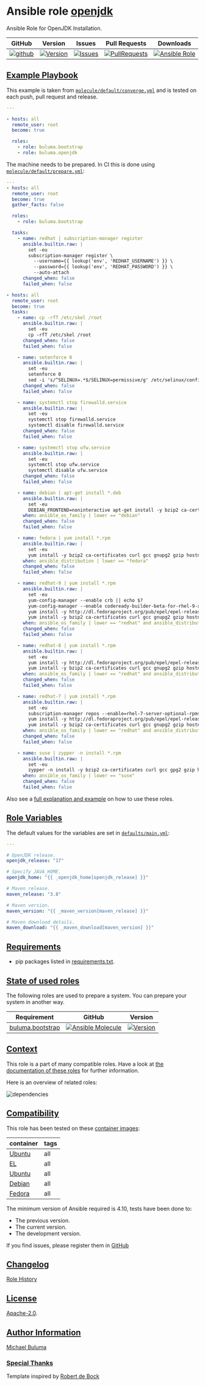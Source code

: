 # Ansible role [openjdk](https://galaxy.ansible.com/ui/standalone/roles/buluma/openjdk/documentation)

Ansible Role for OpenJDK Installation.

|GitHub|Version|Issues|Pull Requests|Downloads|
|------|-------|------|-------------|---------|
|[![github](https://github.com/buluma/ansible-role-openjdk/actions/workflows/molecule.yml/badge.svg)](https://github.com/buluma/ansible-role-openjdk/actions/workflows/molecule.yml)|[![Version](https://img.shields.io/github/release/buluma/ansible-role-openjdk.svg)](https://github.com/buluma/ansible-role-openjdk/releases/)|[![Issues](https://img.shields.io/github/issues/buluma/ansible-role-openjdk.svg)](https://github.com/buluma/ansible-role-openjdk/issues/)|[![PullRequests](https://img.shields.io/github/issues-pr-closed-raw/buluma/ansible-role-openjdk.svg)](https://github.com/buluma/ansible-role-openjdk/pulls/)|[![Ansible Role](https://img.shields.io/ansible/role/d/buluma/openjdk)](https://galaxy.ansible.com/ui/standalone/roles/buluma/openjdk/documentation)|

## [Example Playbook](#example-playbook)

This example is taken from [`molecule/default/converge.yml`](https://github.com/buluma/ansible-role-openjdk/blob/master/molecule/default/converge.yml) and is tested on each push, pull request and release.

```yaml
---

- hosts: all
  remote_user: root
  become: true

  roles:
    - role: buluma.bootstrap
    - role: buluma.openjdk
```

The machine needs to be prepared. In CI this is done using [`molecule/default/prepare.yml`](https://github.com/buluma/ansible-role-openjdk/blob/master/molecule/default/prepare.yml):

```yaml
---
- hosts: all
  remote_user: root
  become: true
  gather_facts: false

  roles:
    - role: buluma.bootstrap

  tasks:
    - name: redhat | subscription-manager register
      ansible.builtin.raw: |
        set -eu
        subscription-manager register \
          --username={{ lookup('env', 'REDHAT_USERNAME') }} \
          --password={{ lookup('env', 'REDHAT_PASSWORD') }} \
          --auto-attach
      changed_when: false
      failed_when: false

- hosts: all
  remote_user: root
  become: true
  tasks:
    - name: cp -rfT /etc/skel /root
      ansible.builtin.raw: |
        set -eu
        cp -rfT /etc/skel /root
      changed_when: false
      failed_when: false

    - name: setenforce 0
      ansible.builtin.raw: |
        set -eu
        setenforce 0
        sed -i 's/^SELINUX=.*$/SELINUX=permissive/g' /etc/selinux/config
      changed_when: false
      failed_when: false

    - name: systemctl stop firewalld.service
      ansible.builtin.raw: |
        set -eu
        systemctl stop firewalld.service
        systemctl disable firewalld.service
      changed_when: false
      failed_when: false

    - name: systemctl stop ufw.service
      ansible.builtin.raw: |
        set -eu
        systemctl stop ufw.service
        systemctl disable ufw.service
      changed_when: false
      failed_when: false

    - name: debian | apt-get install *.deb
      ansible.builtin.raw: |
        set -eu
        DEBIAN_FRONTEND=noninteractive apt-get install -y bzip2 ca-certificates curl gcc gnupg gzip hostname iproute2 passwd procps python3 python3-apt python3-jmespath python3-lxml python3-pip python3-setuptools python3-venv python3-virtualenv python3-wheel rsync sudo tar unzip util-linux xz-utils zip
      when: ansible_os_family | lower == "debian"
      changed_when: false
      failed_when: false

    - name: fedora | yum install *.rpm
      ansible.builtin.raw: |
        set -eu
        yum install -y bzip2 ca-certificates curl gcc gnupg2 gzip hostname iproute procps-ng python3 python3-dnf-plugin-versionlock python3-jmespath python3-libselinux python3-lxml python3-pip python3-setuptools python3-virtualenv python3-wheel rsync shadow-utils sudo tar unzip util-linux xz yum-utils zip
      when: ansible_distribution | lower == "fedora"
      changed_when: false
      failed_when: false

    - name: redhat-9 | yum install *.rpm
      ansible.builtin.raw: |
        set -eu
        yum-config-manager --enable crb || echo $?
        yum-config-manager --enable codeready-builder-beta-for-rhel-9-x86_64-rpms || echo $?
        yum install -y http://dl.fedoraproject.org/pub/epel/epel-release-latest-9.noarch.rpm
        yum install -y bzip2 ca-certificates curl gcc gnupg2 gzip hostname iproute procps-ng python3 python3-dnf-plugin-versionlock python3-jmespath python3-libselinux python3-lxml python3-pip python3-setuptools python3-virtualenv python3-wheel rsync shadow-utils sudo tar unzip util-linux xz yum-utils zip
      when: ansible_os_family | lower == "redhat" and ansible_distribution_major_version | lower == "9"
      changed_when: false
      failed_when: false

    - name: redhat-8 | yum install *.rpm
      ansible.builtin.raw: |
        set -eu
        yum install -y http://dl.fedoraproject.org/pub/epel/epel-release-latest-8.noarch.rpm
        yum install -y bzip2 ca-certificates curl gcc gnupg2 gzip hostname iproute procps-ng python3 python3-dnf-plugin-versionlock python3-jmespath python3-libselinux python3-lxml python3-pip python3-setuptools python3-virtualenv python3-wheel rsync shadow-utils sudo tar unzip util-linux xz yum-utils zip
      when: ansible_os_family | lower == "redhat" and ansible_distribution_major_version | lower == "8"
      changed_when: false
      failed_when: false

    - name: redhat-7 | yum install *.rpm
      ansible.builtin.raw: |
        set -eu
        subscription-manager repos --enable=rhel-7-server-optional-rpms || echo $?
        yum install -y http://dl.fedoraproject.org/pub/epel/epel-release-latest-7.noarch.rpm
        yum install -y bzip2 ca-certificates curl gcc gnupg2 gzip hostname iproute procps-ng python3 python3-jmespath python3-libselinux python3-lxml python3-pip python3-setuptools python3-virtualenv python3-wheel rsync shadow-utils sudo tar unzip util-linux xz yum-plugin-versionlock yum-utils zip
      when: ansible_os_family | lower == "redhat" and ansible_distribution_major_version | lower == "7"
      changed_when: false
      failed_when: false

    - name: suse | zypper -n install *.rpm
      ansible.builtin.raw: |
        set -eu
        zypper -n install -y bzip2 ca-certificates curl gcc gpg2 gzip hostname iproute2 procps python3 python3-jmespath python3-lxml python3-pip python3-setuptools python3-virtualenv python3-wheel rsync shadow sudo tar unzip util-linux xz zip
      when: ansible_os_family | lower == "suse"
      changed_when: false
      failed_when: false
```

Also see a [full explanation and example](https://buluma.github.io/how-to-use-these-roles.html) on how to use these roles.

## [Role Variables](#role-variables)

The default values for the variables are set in [`defaults/main.yml`](https://github.com/buluma/ansible-role-openjdk/blob/master/defaults/main.yml):

```yaml
---

# OpenJDK release.
openjdk_release: "17"

# Specify JAVA_HOME.
openjdk_home: "{{ _openjdk_home[openjdk_release] }}"

# Maven release.
maven_release: "3.8"

# Maven version.
maven_version: "{{ _maven_version[maven_release] }}"

# Maven download details.
maven_download: "{{ _maven_download[maven_version] }}"
```

## [Requirements](#requirements)

- pip packages listed in [requirements.txt](https://github.com/buluma/ansible-role-openjdk/blob/master/requirements.txt).

## [State of used roles](#state-of-used-roles)

The following roles are used to prepare a system. You can prepare your system in another way.

| Requirement | GitHub | Version |
|-------------|--------|--------|
|[buluma.bootstrap](https://galaxy.ansible.com/buluma/bootstrap)|[![Ansible Molecule](https://github.com/buluma/ansible-role-bootstrap/actions/workflows/molecule.yml/badge.svg)](https://github.com/buluma/ansible-role-bootstrap/actions/workflows/molecule.yml)|[![Version](https://img.shields.io/github/release/buluma/ansible-role-bootstrap.svg)](https://github.com/shadowwalker/ansible-role-bootstrap)|

## [Context](#context)

This role is a part of many compatible roles. Have a look at [the documentation of these roles](https://buluma.github.io/) for further information.

Here is an overview of related roles:

![dependencies](https://raw.githubusercontent.com/buluma/ansible-role-openjdk/png/requirements.png "Dependencies")

## [Compatibility](#compatibility)

This role has been tested on these [container images](https://hub.docker.com/u/buluma):

|container|tags|
|---------|----|
|[Ubuntu](https://hub.docker.com/repository/docker/buluma/ubuntu/general)|all|
|[EL](https://hub.docker.com/repository/docker/buluma/enterpriselinux/general)|all|
|[Ubuntu](https://hub.docker.com/repository/docker/buluma/ubuntu/general)|all|
|[Debian](https://hub.docker.com/repository/docker/buluma/debian/general)|all|
|[Fedora](https://hub.docker.com/repository/docker/buluma/fedora/general)|all|

The minimum version of Ansible required is 4.10, tests have been done to:

- The previous version.
- The current version.
- The development version.

If you find issues, please register them in [GitHub](https://github.com/buluma/ansible-role-openjdk/issues)

## [Changelog](#changelog)

[Role History](https://github.com/buluma/ansible-role-openjdk/blob/master/CHANGELOG.md)

## [License](#license)

[Apache-2.0](https://github.com/buluma/ansible-role-openjdk/blob/master/LICENSE).

## [Author Information](#author-information)

[Michael Buluma](https://buluma.github.io/)


### [Special Thanks](#special-thanks)

Template inspired by [Robert de Bock](https://github.com/robertdebock)
